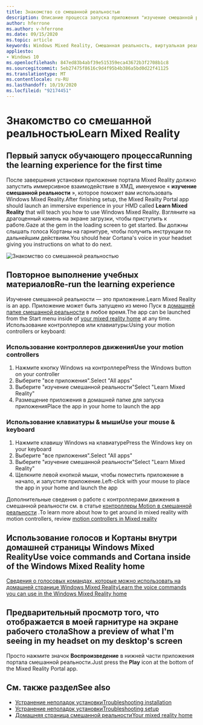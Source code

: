 ```yaml
---
title: Знакомство со смешанной реальностью
description: Описание процесса запуска приложения "изучение смешанной реальности", в котором рассказывается, как использовать и перемещаться по Windows Mixed Reality.
author: hferrone
ms.author: v-hferrone
ms.date: 09/15/2020
ms.topic: article
keywords: Windows Mixed Reality, Смешанная реальность, виртуальная реальность, VR, MR, руководство, начало работы
appliesto:
- Windows 10
ms.openlocfilehash: 847ed83b4abf39e515359eca43672b3f2708b1c8
ms.sourcegitcommit: 5eb27475f8616c9d4f95b4b386a5bd0d22f41125
ms.translationtype: MT
ms.contentlocale: ru-RU
ms.lasthandoff: 10/19/2020
ms.locfileid: "92174451"
---
```

# <a name="learn-mixed-reality"></a><span data-ttu-id="4a8c7-104">Знакомство со смешанной реальностью</span><span class="sxs-lookup"><span data-stu-id="4a8c7-104">Learn Mixed Reality</span></span>

## <a name="running-the-learning-experience-for-the-first-time"></a><span data-ttu-id="4a8c7-105">Первый запуск обучающего процесса</span><span class="sxs-lookup"><span data-stu-id="4a8c7-105">Running the learning experience for the first time</span></span>

<span data-ttu-id="4a8c7-106">После завершения установки приложение портала Mixed Reality должно запустить иммерсивное взаимодействие в ХМД, именуемое « **изучение смешанной реальности** », которое поможет вам использовать Windows Mixed Reality.</span><span class="sxs-lookup"><span data-stu-id="4a8c7-106">After finishing setup, the Mixed Reality Portal app should launch an immersive experience in your HMD called **Learn Mixed Reality** that will teach you how to use Windows Mixed Reality.</span></span> <span data-ttu-id="4a8c7-107">Взгляните на драгоценный камень на экране загрузки, чтобы приступить к работе.</span><span class="sxs-lookup"><span data-stu-id="4a8c7-107">Gaze at the gem in the loading screen to get started.</span></span> <span data-ttu-id="4a8c7-108">Вы должны слышать голоса Кортаны на гарнитуре, чтобы получить инструкции по дальнейшим действиям.</span><span class="sxs-lookup"><span data-stu-id="4a8c7-108">You should hear Cortana's voice in your headset giving you instructions on what to do next.</span></span>

![Знакомство со смешанной реальностью](images/file-learnmixedrealitystart.png)

## <a name="re-run-the-learning-experience"></a><span data-ttu-id="4a8c7-110">Повторное выполнение учебных материалов</span><span class="sxs-lookup"><span data-stu-id="4a8c7-110">Re-run the learning experience</span></span>

<span data-ttu-id="4a8c7-111">Изучение смешанной реальности — это приложение.</span><span class="sxs-lookup"><span data-stu-id="4a8c7-111">Learn Mixed Reality is an app.</span></span> <span data-ttu-id="4a8c7-112">Приложение может быть запущено из меню Пуск в [домашней папке смешанной реальности](your-mixed-reality-home.md) в любое время.</span><span class="sxs-lookup"><span data-stu-id="4a8c7-112">The app can be launched from the Start menu inside of [your mixed reality home](your-mixed-reality-home.md) at any time.</span></span> <span data-ttu-id="4a8c7-113">Использование контроллеров или клавиатуры:</span><span class="sxs-lookup"><span data-stu-id="4a8c7-113">Using your motion controllers or keyboard:</span></span>

### <a name="use-your-motion-controllers"></a><span data-ttu-id="4a8c7-114">Использование контроллеров движения</span><span class="sxs-lookup"><span data-stu-id="4a8c7-114">Use your motion controllers</span></span>

1. <span data-ttu-id="4a8c7-115">Нажмите кнопку Windows на контроллере</span><span class="sxs-lookup"><span data-stu-id="4a8c7-115">Press the Windows button on your controller</span></span>
2. <span data-ttu-id="4a8c7-116">Выберите "все приложения".</span><span class="sxs-lookup"><span data-stu-id="4a8c7-116">Select "All apps"</span></span>
3. <span data-ttu-id="4a8c7-117">Выберите "изучение смешанной реальности"</span><span class="sxs-lookup"><span data-stu-id="4a8c7-117">Select "Learn Mixed Reality"</span></span>
4. <span data-ttu-id="4a8c7-118">Размещение приложения в домашней папке для запуска приложения</span><span class="sxs-lookup"><span data-stu-id="4a8c7-118">Place the app in your home to launch the app</span></span>

### <a name="use-your-mouse--keyboard"></a><span data-ttu-id="4a8c7-119">Использование клавиатуры & мыши</span><span class="sxs-lookup"><span data-stu-id="4a8c7-119">Use your mouse & keyboard</span></span>

1. <span data-ttu-id="4a8c7-120">Нажмите клавишу Windows на клавиатуре</span><span class="sxs-lookup"><span data-stu-id="4a8c7-120">Press the Windows key on your keyboard</span></span>
2. <span data-ttu-id="4a8c7-121">Выберите "все приложения".</span><span class="sxs-lookup"><span data-stu-id="4a8c7-121">Select "All apps"</span></span>
3. <span data-ttu-id="4a8c7-122">Выберите "изучение смешанной реальности"</span><span class="sxs-lookup"><span data-stu-id="4a8c7-122">Select "Learn Mixed Reality"</span></span>
4. <span data-ttu-id="4a8c7-123">Щелкните левой кнопкой мыши, чтобы поместить приложение в начало, и запустите приложение.</span><span class="sxs-lookup"><span data-stu-id="4a8c7-123">Left-click with your mouse to place the app in your home and launch the app</span></span>

<span data-ttu-id="4a8c7-124">Дополнительные сведения о работе с контроллерами движения в смешанной реальности см. в статье [контроллеры Motion в смешанной реальности](controllers-in-wmr.md) .</span><span class="sxs-lookup"><span data-stu-id="4a8c7-124">To learn more about how to get around in mixed reality with motion controllers, review [motion controllers in Mixed reality](controllers-in-wmr.md)</span></span>

## <a name="use-voice-commands-and-cortana-inside-of-the-windows-mixed-reality-home"></a><span data-ttu-id="4a8c7-125">Использование голосов и Кортаны внутри домашней страницы Windows Mixed Reality</span><span class="sxs-lookup"><span data-stu-id="4a8c7-125">Use voice commands and Cortana inside of the Windows Mixed Reality home</span></span>

[<span data-ttu-id="4a8c7-126">Сведения о голосовых командах, которые можно использовать на домашней странице Windows Mixed Reality</span><span class="sxs-lookup"><span data-stu-id="4a8c7-126">Learn the voice commands you can use in the Windows Mixed Reality home</span></span>](https://support.microsoft.com/en-us/help/4041322/windows-10-speech-in-windows-mixed-reality)

## <a name="show-a-preview-of-what-im-seeing-in-my-headset-on-my-desktops-screen"></a><span data-ttu-id="4a8c7-127">Предварительный просмотр того, что отображается в моей гарнитуре на экране рабочего стола</span><span class="sxs-lookup"><span data-stu-id="4a8c7-127">Show a preview of what I'm seeing in my headset on my desktop's screen</span></span>

<span data-ttu-id="4a8c7-128">Просто нажмите значок **Воспроизведение** в нижней части приложения портала смешанной реальности.</span><span class="sxs-lookup"><span data-stu-id="4a8c7-128">Just press the **Play** icon at the bottom of the Mixed Reality Portal app.</span></span>

## <a name="see-also"></a><span data-ttu-id="4a8c7-129">См. также раздел</span><span class="sxs-lookup"><span data-stu-id="4a8c7-129">See also</span></span>

* [<span data-ttu-id="4a8c7-130">Устранение неполадок установки</span><span class="sxs-lookup"><span data-stu-id="4a8c7-130">Troubleshooting installation</span></span>](installation_errors.md)
* [<span data-ttu-id="4a8c7-131">Устранение неполадок установки</span><span class="sxs-lookup"><span data-stu-id="4a8c7-131">Troubleshooting setup</span></span>](set-up-questions.md)
* [<span data-ttu-id="4a8c7-132">Домашняя страница смешанной реальности</span><span class="sxs-lookup"><span data-stu-id="4a8c7-132">Your mixed reality home</span></span>](your-mixed-reality-home.md)
